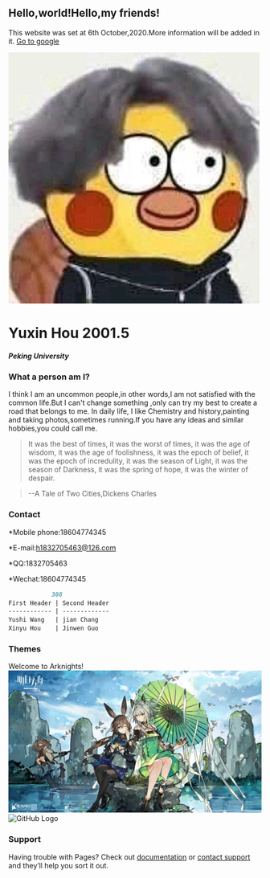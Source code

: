 ## Hello,world!Hello,my friends!

This website was set at 6th October,2020.More information will be added in it.
[Go to google ](https://google.com/)

![GitHub Logo](/tx.jpg)

# Yuxin Hou 2001.5 
##### Peking University

### What a person am I?

I think I am an uncommon people,in other words,I am not satisfied with the common life.But I can't change something ,only can try my best to create a road that belongs to me.
In daily life, I like Chemistry and history,painting and taking photos,sometimes running.If you have any ideas and similar hobbies,you could call me.

>It was the best of times, it was the worst of times, it was the age of wisdom, it was the age of foolishness, it was the epoch of belief, it was the epoch of incredulity, it was the season of Light, it was the season of Darkness, it was the spring of hope, it was the winter of despair.

>--A Tale of Two Cities,Dickens Charles


### Contact
*Mobile phone:18604774345

*E-mail:h1832705463@126.com

*QQ:1832705463

*Wechat:18604774345

```markdown
            308
First Header | Second Header
------------ | -------------
Yushi Wang   | jian Chang
Xinyu Hou    | Jinwen Guo
```

### Themes

Welcome to Arknights!
<embed src="sys_friend.mp3" hidden="true" autostart="true" loop="true">
![GitHub Logo](/A1.jpg)
![GitHub Logo](/A2.jpg)

### Support 

Having trouble with Pages? Check out [documentation](https://docs.github.com/categories/github-pages-basics/) or [contact support](https://github.com/contact) and they’ll help you sort it out.
